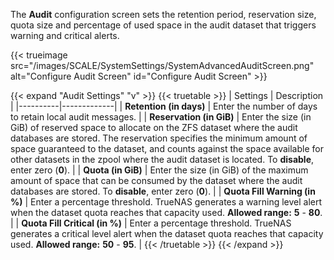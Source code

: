 &NewLine;

The **Audit** configuration screen sets the retention period, reservation size, quota size and percentage of used space in the audit dataset that triggers warning and critical alerts.

{{< trueimage src="/images/SCALE/SystemSettings/SystemAdvancedAuditScreen.png" alt="Configure Audit Screen" id="Configure Audit Screen" >}}

{{< expand "Audit Settings" "v" >}}
{{< truetable >}}
| Settings | Description |
|----------|-------------|
| **Retention (in days)** | Enter the number of days to retain local audit messages. |
| **Reservation (in GiB)** | Enter the size (in GiB) of reserved space to allocate on the ZFS dataset where the audit databases are stored. The reservation specifies the minimum amount of space guaranteed to the dataset, and counts against the space available for other datasets in the zpool where the audit dataset is located.  To **disable**, enter zero (**0**). |
| **Quota (in GiB)** | Enter the size (in GiB) of the maximum amount of space that can be consumed by the dataset where the audit databases are stored. To **disable**, enter zero (**0**). |
| **Quota Fill Warning (in %)** | Enter a percentage threshold. TrueNAS generates a warning level alert when the dataset quota reaches that capacity used. **Allowed range:** **5** - **80**. |
| **Quota Fill Critical (in %)** | Enter a percentage threshold. TrueNAS generates a critical level alert when the dataset quota reaches that capacity used. **Allowed range:** **50** - **95**. |
{{< /truetable >}}
{{< /expand >}}